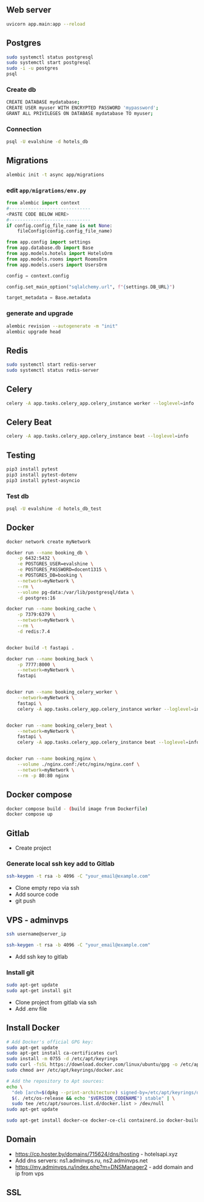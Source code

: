 ## Web server
```bash
uvicorn app.main:app --reload
```


## Postgres
```bash
sudo systemctl status postgresql
sudo systemctl start postgresql
sudo -i -u postgres
psql
```
### Create db
```bash
CREATE DATABASE mydatabase;
CREATE USER myuser WITH ENCRYPTED PASSWORD 'mypassword';
GRANT ALL PRIVILEGES ON DATABASE mydatabase TO myuser;
```
### Connection
```bash
psql -U evalshine -d hotels_db
```


## Migrations
```bash
alembic init -t async app/migrations
```
### edit `app/migrations/env.py`
```python
from alembic import context
#------------------------------
<PASTE CODE BELOW HERE>
#------------------------------
if config.config_file_name is not None:
    fileConfig(config.config_file_name)
```
```python
from app.config import settings
from app.database.db import Base
from app.models.hotels import HotelsOrm
from app.models.rooms import RoomsOrm
from app.models.users import UsersOrm

config = context.config

config.set_main_option("sqlalchemy.url", f"{settings.DB_URL}")

target_metadata = Base.metadata
```
### generate and upgrade
```bash
alembic revision --autogenerate -m "init"
alembic upgrade head
```

## Redis
```bash
sudo systemctl start redis-server
sudo systemctl status redis-server
```

## Celery
```bash
celery -A app.tasks.celery_app.celery_instance worker --loglevel=info
```

## Celery Beat
```bash
celery -A app.tasks.celery_app.celery_instance beat --loglevel=info
```

## Testing
```bash
pip3 install pytest
pip3 install pytest-dotenv
pip3 install pytest-asyncio
```

### Test db
```bash
psql -U evalshine -d hotels_db_test
```


## Docker
```bash
docker network create myNetwork

docker run --name booking_db \
    -p 6432:5432 \
    -e POSTGRES_USER=evalshine \
    -e POSTGRES_PASSWORD=docent1315 \
    -e POSTGRES_DB=booking \
    --network=myNetwork \
    --rm \
    --volume pg-data:/var/lib/postgresql/data \
    -d postgres:16

docker run --name booking_cache \
    -p 7379:6379 \
    --network=myNetwork \
    --rm \
    -d redis:7.4


docker build -t fastapi .

docker run --name booking_back \
    -p 7777:8000 \
    --network=myNetwork \
    fastapi


docker run --name booking_celery_worker \
    --network=myNetwork \
    fastapi \
    celery -A app.tasks.celery_app.celery_instance worker --loglevel=info


docker run --name booking_celery_beat \
    --network=myNetwork \
    fastapi \
    celery -A app.tasks.celery_app.celery_instance beat --loglevel=info


docker run --name booking_nginx \
    --volume ./nginx.conf:/etc/nginx/nginx.conf \
    --network=myNetwork \
    --rm -p 80:80 nginx
```

## Docker compose
```bash
docker compose build - (build image from Dockerfile)
docker compose up
```

## Gitlab
- Create project
### Generate local ssh key add to Gitlab
```bash
ssh-keygen -t rsa -b 4096 -C "your_email@example.com"
```
- Clone empty repo via ssh
- Add source code
- git push


## VPS - adminvps
```bash
ssh username@server_ip
```
```bash
ssh-keygen -t rsa -b 4096 -C "your_email@example.com"
```
- Add ssh key to gitlab
### Install git
```bash
sudo apt-get update
sudo apt-get install git
```
- Clone project from gitlab via ssh
- Add .env file
## Install Docker
```bash
# Add Docker's official GPG key:
sudo apt-get update
sudo apt-get install ca-certificates curl
sudo install -m 0755 -d /etc/apt/keyrings
sudo curl -fsSL https://download.docker.com/linux/ubuntu/gpg -o /etc/apt/keyrings/docker.asc
sudo chmod a+r /etc/apt/keyrings/docker.asc

# Add the repository to Apt sources:
echo \
  "deb [arch=$(dpkg --print-architecture) signed-by=/etc/apt/keyrings/docker.asc] https://download.docker.com/linux/ubuntu \
  $(. /etc/os-release && echo "$VERSION_CODENAME") stable" | \
  sudo tee /etc/apt/sources.list.d/docker.list > /dev/null
sudo apt-get update
```
```bash
sudo apt-get install docker-ce docker-ce-cli containerd.io docker-buildx-plugin docker-compose-plugin
```

## Domain 
- https://cp.hoster.by/domains/715624/dns/hosting - hotelsapi.xyz
- Add dns servers: ns1.adminvps.ru, ns2.adminvps.net
- https://my.adminvps.ru/index.php?m=DNSManager2 - add domain and ip from vps

## SSL

